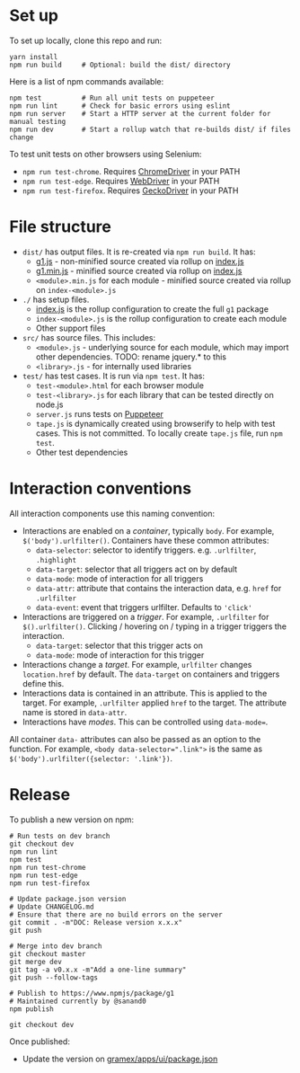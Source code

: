 # Set up

To set up locally, clone this repo and run:

    yarn install
    npm run build     # Optional: build the dist/ directory

Here is a list of npm commands available:

    npm test          # Run all unit tests on puppeteer
    npm run lint      # Check for basic errors using eslint
    npm run server    # Start a HTTP server at the current folder for manual testing
    npm run dev       # Start a rollup watch that re-builds dist/ if files change

To test unit tests on other browsers using Selenium:

- `npm run test-chrome`. Requires [ChromeDriver](https://sites.google.com/a/chromium.org/chromedriver/downloads) in your PATH
- `npm run test-edge`. Requires [WebDriver](https://developer.microsoft.com/en-us/microsoft-edge/tools/webdriver/) in your PATH
- `npm run test-firefox`. Requires [GeckoDriver](https://github.com/mozilla/geckodriver/releases/) in your PATH

# File structure

- `dist/` has output files. It is re-created via  `npm run build`. It has:
  - [g1.js](dist/g1.js) - non-minified source created via rollup on [index.js](index.js)
  - [g1.min.js](dist/g1.min.js) - minified source created via rollup on [index.js](index.js)
  - `<module>.min.js` for each module - minified source created via rollup on `index-<module>.js`
- `./` has setup files.
  - [index.js](index.js) is the rollup configuration to create the full `g1` package
  - `index-<module>.js` is the rollup configuration to create each module
  - Other support files
- `src/` has source files. This includes:
  - `<module>.js` - underlying source for each module, which may import other dependencies. TODO: rename jquery.* to this
  - `<library>.js` - for internally used libraries
- `test/` has test cases. It is run via `npm test`. It has:
  - `test-<module>.html` for each browser module
  - `test-<library>.js` for each library that can be tested directly on node.js
  - `server.js` runs tests on [Puppeteer](https://github.com/GoogleChrome/puppeteer)
  - `tape.js` is dynamically created using browserify to help with test cases. This is not committed. To locally create `tape.js` file, run `npm test`.
  - Other test dependencies

# Interaction conventions

All interaction components use this naming convention:

- Interactions are enabled on a *container*, typically `body`. For example,
  `$('body').urlfilter()`. Containers have these common attributes:
    - `data-selector`: selector to identify triggers. e.g. `.urlfilter`, `.highlight`
    - `data-target`: selector that all triggers act on by default
    - `data-mode`: mode of interaction for all triggers
    - `data-attr`: attribute that contains the interaction data, e.g. `href` for `.urlfilter`
    - `data-event`: event that triggers urlfilter. Defaults to `'click'`
- Interactions are triggered on a *trigger*. For example, `.urlfilter` for `$().urlfilter()`.
  Clicking / hovering on / typing in a trigger triggers the interaction.
    - `data-target`: selector that this trigger acts on
    - `data-mode`: mode of interaction for this trigger
- Interactions change a *target*. For example, `urlfilter` changes `location.href` by default. The
  `data-target` on containers and triggers define this.
- Interactions data is contained in an attribute. This is applied to the target. For example,
  `.urlfilter` applied `href` to the target. The attribute name is stored in `data-attr`.
- Interactions have *modes*. This can be controlled using `data-mode=`.

All container `data-` attributes can also be passed as an option to the
function. For example, `<body data-selector=".link">` is the same as
`$('body').urlfilter({selector: '.link'})`.

# Release

To publish a new version on npm:

    # Run tests on dev branch
    git checkout dev
    npm run lint
    npm test
    npm run test-chrome
    npm run test-edge
    npm run test-firefox

    # Update package.json version
    # Update CHANGELOG.md
    # Ensure that there are no build errors on the server
    git commit . -m"DOC: Release version x.x.x"
    git push

    # Merge into dev branch
    git checkout master
    git merge dev
    git tag -a v0.x.x -m"Add a one-line summary"
    git push --follow-tags

    # Publish to https://www.npmjs/package/g1
    # Maintained currently by @sanand0
    npm publish

    git checkout dev

Once published:

- Update the version on [gramex/apps/ui/package.json](https://code.gramener.com/cto/gramex/blob/master/gramex/apps/ui/package.json)
